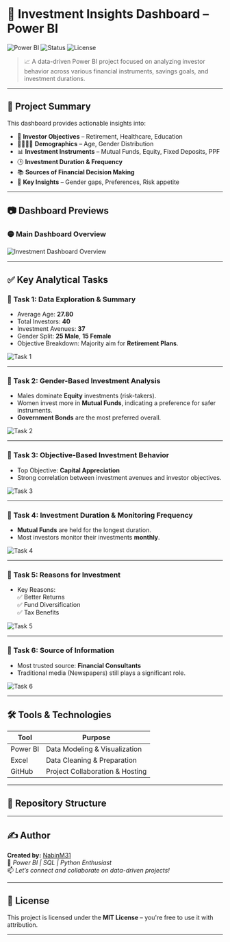 # 💼 Investment Insights Dashboard – Power BI

![Power BI](https://img.shields.io/badge/Built%20with-Power%20BI-blueviolet?style=for-the-badge&logo=powerbi)
![Status](https://img.shields.io/badge/Status-Completed-success?style=for-the-badge)
![License](https://img.shields.io/badge/License-MIT-yellow.svg?style=for-the-badge)

> 📈 A data-driven Power BI project focused on analyzing investor behavior across various financial instruments, savings goals, and investment durations.

---

## 🧠 Project Summary

This dashboard provides actionable insights into:

- 🎯 **Investor Objectives** – Retirement, Healthcare, Education
- 👨‍👩‍👧‍👦 **Demographics** – Age, Gender Distribution
- 📊 **Investment Instruments** – Mutual Funds, Equity, Fixed Deposits, PPF
- 🕒 **Investment Duration & Frequency**
- 📚 **Sources of Financial Decision Making**
- 🧠 **Key Insights** – Gender gaps, Preferences, Risk appetite

---

## 📷 Dashboard Previews

### 🟡 Main Dashboard Overview
![Investment Dashboard Overview](./dashboard.png)

---

## ✅ Key Analytical Tasks

### 📌 Task 1: Data Exploration & Summary
- Average Age: **27.80**
- Total Investors: **40**
- Investment Avenues: **37**
- Gender Split: **25 Male**, **15 Female**
- Objective Breakdown: Majority aim for **Retirement Plans**.

![Task 1](./TASK%201.png)

---

### 📌 Task 2: Gender-Based Investment Analysis
- Males dominate **Equity** investments (risk-takers).
- Women invest more in **Mutual Funds**, indicating a preference for safer instruments.
- **Government Bonds** are the most preferred overall.

![Task 2](./TASK%202.png)

---

### 📌 Task 3: Objective-Based Investment Behavior
- Top Objective: **Capital Appreciation**
- Strong correlation between investment avenues and investor objectives.

![Task 3](./TASK%203.png)

---

### 📌 Task 4: Investment Duration & Monitoring Frequency
- **Mutual Funds** are held for the longest duration.
- Most investors monitor their investments **monthly**.

![Task 4](./TASK%204.png)

---

### 📌 Task 5: Reasons for Investment
- Key Reasons:  
  ✅ Better Returns  
  ✅ Fund Diversification  
  ✅ Tax Benefits

![Task 5](./TASK%205.png)

---

### 📌 Task 6: Source of Information
- Most trusted source: **Financial Consultants**
- Traditional media (Newspapers) still plays a significant role.

![Task 6](./TASK%206.png)

---

## 🛠 Tools & Technologies

| Tool          | Purpose                          |
|---------------|----------------------------------|
| Power BI      | Data Modeling & Visualization    |
| Excel         | Data Cleaning & Preparation      |
| GitHub        | Project Collaboration & Hosting  |

---

## 📁 Repository Structure

---

## ✍️ Author

**Created by:** [NabinM31](https://github.com/NabinM31)  
💼 *Power BI | SQL | Python Enthusiast*  
📫 *Let’s connect and collaborate on data-driven projects!*

---

## 📄 License

This project is licensed under the **MIT License** – you're free to use it with attribution.

---


